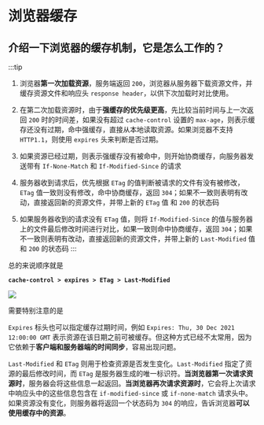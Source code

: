 # 浏览器缓存

## 介绍一下浏览器的缓存机制，它是怎么工作的？

:::tip

1. 浏览器**第一次加载资源**，服务端返回 `200`，浏览器从服务器下载资源文件，并缓存资源文件和响应头 `response header`，以供下次加载时对比使用。

2. 在第二次加载资源时，由于**强缓存的优先级更高**，先比较当前时间与上一次返回 `200` 时的时间差，如果没有超过 `cache-control` 设置的 `max-age`，则表示缓存还没有过期，命中强缓存，直接从本地读取资源。如果浏览器不支持  `HTTP1.1`，则使用 `expires` 头来判断是否过期。

3. 如果资源已经过期，则表示强缓存没有被命中，则开始协商缓存，向服务器发送带有 `If-None-Match` 和 `If-Modified-Since` 的请求

4. 服务器收到请求后，优先根据 `ETag` 的值判断被请求的文件有没有被修改，`ETag` 值一致则没有修改，命中协商缓存，返回 `304`；如果不一致则表明有改动，直接返回新的资源文件，并带上新的 `ETag` 值 和 `200` 的状态码

5. 如果服务器收到的请求没有 `ETag` 值，则将 `If-Modified-Since` 的值与服务器上的文件最后修改时间进行对比，如果一致则命中协商缓存，返回 `304`；如果不一致则表明有改动，直接返回新的资源文件，并带上新的 `Last-Modified` 值 和 `200` 的状态码
:::

总的来说顺序就是

**`cache-control > expires > ETag > Last-Modified`**

![](https://ljcimg.oss-cn-beijing.aliyuncs.com/imgtwo/20230329005119.png)

需要特别注意的是

`Expires` 标头也可以指定缓存过期时间，例如 `Expires: Thu, 30 Dec 2021 12:00:00 GMT` 表示资源在该日期之前可被缓存。但这种方式已经不太常用，因为它依赖于**客户端和服务器端的时间同步**，容易出现问题。

`Last-Modified` 和 `ETag` 则用于检查资源是否发生变化。`Last-Modified` 指定了资源的最后修改时间，而 `ETag` 是服务器生成的唯一标识符。**当浏览器第一次请求资源时**，服务器会将这些信息一起返回。**当浏览器再次请求资源时**，它会将上次请求中响应头中的这些信息包含在 `if-modified-since` 或 `if-none-match` 请求头中。如果资源没有变化，则服务器将返回一个状态码为 `304` 的响应，告诉浏览器**可以使用缓存中的资源**。
